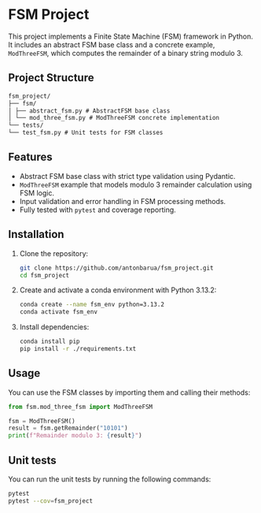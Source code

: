 # FSM Project

This project implements a Finite State Machine (FSM) framework in Python. It includes an abstract FSM base class and a concrete example, `ModThreeFSM`, which computes the remainder of a binary string modulo 3.

## Project Structure

```md
fsm_project/
├── fsm/
│ ├── abstract_fsm.py # AbstractFSM base class
│ └── mod_three_fsm.py # ModThreeFSM concrete implementation
└── tests/
└── test_fsm.py # Unit tests for FSM classes
```

## Features

- Abstract FSM base class with strict type validation using Pydantic.
- `ModThreeFSM` example that models modulo 3 remainder calculation using FSM logic.
- Input validation and error handling in FSM processing methods.
- Fully tested with `pytest` and coverage reporting.

## Installation

1. Clone the repository:

   ```bash
   git clone https://github.com/antonbarua/fsm_project.git
   cd fsm_project
   ```

2. Create and activate a conda environment with Python 3.13.2:

   ```bash
   conda create --name fsm_env python=3.13.2
   conda activate fsm_env
   ```

3. Install dependencies:
   ```bash
   conda install pip
   pip install -r ./requirements.txt
   ```

## Usage

You can use the FSM classes by importing them and calling their methods:

```python
from fsm.mod_three_fsm import ModThreeFSM

fsm = ModThreeFSM()
result = fsm.getRemainder("10101")
print(f"Remainder modulo 3: {result}")
```

## Unit tests

You can run the unit tests by running the following commands:

```bash
pytest
pytest --cov=fsm_project
```
